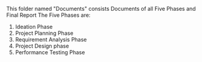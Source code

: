 This folder named "Documents" consists Documents of all Five Phases and Final Report
The Five Phases are:
1) Ideation Phase
2) Project Planning Phase
3) Requirement Analysis Phase
4) Project Design phase
5) Performance Testing Phase
